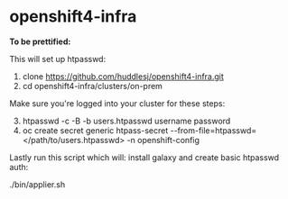 # openshift4-infra


**To be prettified:**

This will set up htpasswd:

1) clone https://github.com/huddlesj/openshift4-infra.git
2) cd openshift4-infra/clusters/on-prem

Make sure you're logged into your cluster for these steps:
	
3) htpasswd -c -B -b users.htpasswd username password	
4) oc create secret generic htpass-secret --from-file=htpasswd=</path/to/users.htpasswd> -n openshift-config


Lastly run this script which will: install galaxy and create basic htpasswd auth:

./bin/applier.sh
